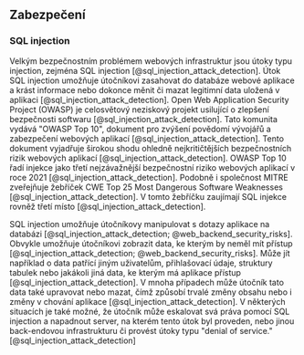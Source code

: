 
## Zabezpečení

### SQL injection

Velkým bezpečnostním problémem webových infrastruktur jsou útoky typu injection,
zejména SQL injection [@sql_injection_attack_detection].
Útok SQL injection umožňuje útočníkovi zasahovat do databáze webové aplikace
a krást informace nebo dokonce měnit či mazat legitimní data uložená v aplikaci [@sql_injection_attack_detection].
Open Web Application Security Project (OWASP) je celosvětový neziskový projekt usilující
o zlepšení bezpečnosti softwaru [@sql_injection_attack_detection].
Tato komunita vydává "OWASP Top 10", dokument pro zvýšení povědomí vývojářů a zabezpečení webových aplikací [@sql_injection_attack_detection].
Tento dokument vyjadřuje širokou shodu ohledně nejkritičtějších bezpečnostních rizik webových aplikací [@sql_injection_attack_detection].
OWASP Top 10 řadí injekce jako třetí nejzávažnější bezpečnostní riziko webových aplikací v roce 2021 [@sql_injection_attack_detection].
Podobně i společnost MITRE zveřejňuje žebříček CWE Top 25 Most Dangerous Software Weaknesses [@sql_injection_attack_detection].
V tomto žebříčku zaujímají SQL injekce rovněž třetí místo [@sql_injection_attack_detection].

SQL injection umožňuje útočníkovy manipulovat s dotazy aplikace na databázi [@sql_injection_attack_detection; @web_backend_security_risks].
Obvykle umožňuje útočníkovi zobrazit data, ke kterým by neměl mít přístup [@sql_injection_attack_detection; @web_backend_security_risks].
Může jít například o data patřící jiným uživatelům, přihlašovací údaje,
struktury tabulek nebo jakákoli jiná data, ke kterým má aplikace přístup [@sql_injection_attack_detection].
V mnoha případech může útočník tato data také upravovat nebo mazat,
čímž způsobí trvalé změny obsahu nebo i změny v chování aplikace [@sql_injection_attack_detection].
V některých situacích je také možné, že útočník může eskalovat svá práva pomocí SQL injection
a napadnout server, na kterém tento útok byl proveden,
nebo jinou back-endovou infrastrukturu či provést útoky typu "denial of service." [@sql_injection_attack_detection]

